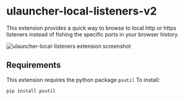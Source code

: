 # ulauncher-local-listeners-v2

This extension provides a quick way to browse to local http or https listeners instead of fishing the specific ports in your browser history.

![ulauncher-local-listeners extension screenshot](screenshot.png)

## Requirements

This extension requires the python package `psutil`
To install:

```bash
pip install psutil
```
